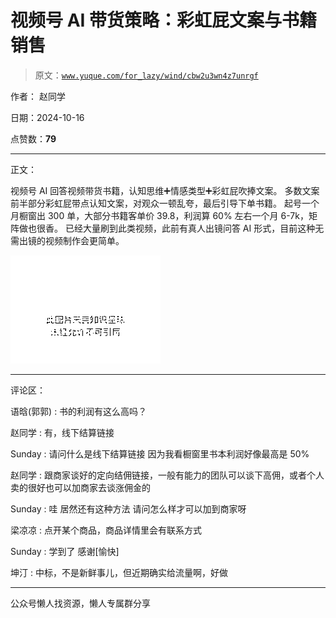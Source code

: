 # 视频号 AI 带货策略：彩虹屁文案与书籍销售

> 原文：[`www.yuque.com/for_lazy/wind/cbw2u3wn4z7unrgf`](https://www.yuque.com/for_lazy/wind/cbw2u3wn4z7unrgf)

作者： 赵同学

日期：2024-10-16

点赞数：**79**

* * *

正文：

视频号 AI 回答视频带货书籍，认知思维➕情感类型➕彩虹屁吹捧文案。 多数文案前半部分彩虹屁带点认知文案，对观众一顿乱夸，最后引导下单书籍。
起号一个月橱窗出 300 单，大部分书籍客单价 39.8，利润算 60% 左右一个月 6-7k，矩阵做也很香。 已经大量刷到此类视频，此前有真人出镜问答
AI 形式，目前这种无需出镜的视频制作会更简单。

![](img/3837b563c465d4dc72b4cf799e8500b7.png "None")

* * *

评论区：

语晗(郭郭) : 书的利润有这么高吗？

赵同学 : 有，线下结算链接

Sunday : 请问什么是线下结算链接 因为我看橱窗里书本利润好像最高是 50%

赵同学 : 跟商家谈好的定向结佣链接，一般有能力的团队可以谈下高佣，或者个人卖的很好也可以加商家去谈涨佣金的

Sunday : 哇 居然还有这种方法 请问怎么样才可以加到商家呀

梁凉凉 : 点开某个商品，商品详情里会有联系方式

Sunday : 学到了 感谢[愉快]

坤汀 : 中标，不是新鲜事儿，但近期确实给流量啊，好做

* * *

公众号懒人找资源，懒人专属群分享